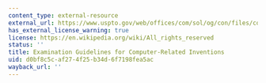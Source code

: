 ```yaml
---
content_type: external-resource
external_url: https://www.uspto.gov/web/offices/com/sol/og/con/files/cons093.htm
has_external_license_warning: true
license: https://en.wikipedia.org/wiki/All_rights_reserved
status: ''
title: Examination Guidelines for Computer-Related Inventions
uid: d0bf8c5c-af27-4f25-b34d-6f7198fea5ac
wayback_url: ''
---
```

